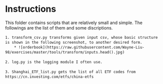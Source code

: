 Instructions
=========
This folder contains scripts that are relatively small and simple. The followings are the list of them and some discriptions.

    1. transform_csv.py transforms given input csv, whose basic structure is shown in the following screenshot, to another desired form.
        * ![orderbook](https://raw.githubusercontent.com/Wayne-Liu-98/exercises/master/tools/transform/inputs.head().jpg)
    
    2. log.py is the logging module I often use.

    3. Shanghai_ETF_list.py gets the list of all ETF codes from https://cn.investing.com/etfs/china-etfs
